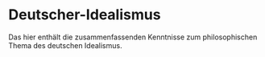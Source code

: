 # Deutscher-Idealismus
Das hier enthält die zusammenfassenden Kenntnisse zum philosophischen Thema des deutschen Idealismus.
